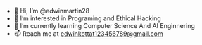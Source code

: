 - 👋 Hi, I’m @edwinmartin28
- 👀 I’m interested in Programing and Ethical Hacking
- 🌱 I’m currently learning Computer Science And AI Enginnering
- 📫 Reach me at edwinkottat123456789@gmail.com

<!---
edwinmartin2001/edwinmartin2001 is a ✨ special ✨ repository because its `README.md` (this file) appears on your GitHub profile.
You can click the Preview link to take a look at your changes.
--->
